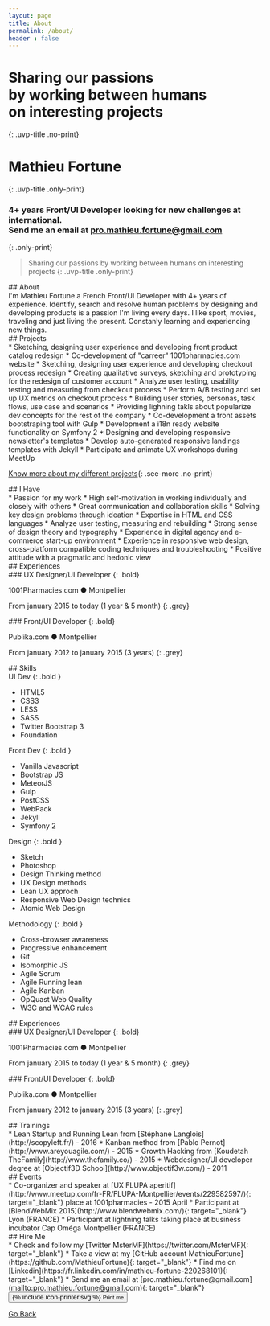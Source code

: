 ```yaml
---
layout: page
title: About
permalink: /about/
header : false
---
```


# Sharing our passions<br/> by working between humans<br/> on interesting projects
{: .uvp-title .no-print}

# Mathieu Fortune
{: .uvp-title .only-print}

### 4+ years Front/UI Developer looking for new challenges at international. <br/>Send me an email at pro.mathieu.fortune@gmail.com
{: .only-print}

> Sharing our passions by working between humans on interesting projects
{: .uvp-title .only-print}

<div class="layout-print--8">
<section class="row">
<div class="section-title" markdown="1">
## About
</div>
<div class="content" markdown="1">
I'm Mathieu Fortune a French Front/UI Developer with 4+ years of experience. Identify, search and resolve human problems by designing and developing products is a passion I'm living every days. I like sport, movies, traveling and just living the present.  Constanly learning and experiencing new things.
</div>
</section>

<section class="row">
<div class="section-title" markdown="1">
## Projects
</div>
<div class="content" markdown="1">
* Sketching, designing user experience and developing front product catalog redesign
* Co-development of "carreer" 1001pharmacies.com website
* Sketching, designing user experience and developing checkout process redesign
* Creating qualitative surveys, sketching and prototyping for the redesign of customer account
* Analyze user testing, usability testing and measuring from checkout process
* Perform A/B testing and set up UX metrics on checkout process
* Building user stories, personas, task flows, use case and scenarios
* Providing lighning takls about popularize dev concepts for the rest of the company
* Co-development a front assets bootstraping tool with Gulp
* Development a i18n ready website functionality on Symfony 2
* Designing and developing responsive newsletter's templates
* Develop auto-generated responsive landings templates with Jekyll
* Participate and animate UX workshops during MeetUp

[Know more about my different projects](/){: .see-more .no-print}

</div>
</section>

<section class="row">
<div class="section-title" markdown="1">
## I Have
</div>
<div class="content" markdown="1">
* Passion for my work
* High self-motivation in working individually and closely with others
* Great communication and collaboration skills
* Solving key design problems through ideation
* Expertise in HTML and CSS languages
* Analyze user testing, measuring and rebuilding
* Strong sense of design theory and typography
* Experience in digital agency and e-commerce start-up environment
* Experience in responsive web design, cross-platform compatible coding techniques and troubleshooting
* Positive attitude with a pragmatic and hedonic view
</div>
</section>

<section class="row only-print">
<div class="section-title" markdown="1">
## Experiences
</div>
<div class="content layout--6-12">

<div markdown="1">
### UX Designer/UI Developer
{: .bold}

1001Pharmacies.com ● Montpellier

From january 2015 to today (1 year & 5 month)
{: .grey}
</div>

<div markdown="1">
### Front/UI Developer
{: .bold}

Publika.com ● Montpellier

From january 2012 to january 2015 (3 years)
{: .grey}
</div>

</div>
</section>

</div><!-- /layout-print--8 -->
<div class="layout-print--4">

<section class="row">
<div class="section-title" markdown="1">
## Skills
</div>
<div class="content skills layout--2-12" markdown="1">
<div markdown="1">
UI Dev
{: .bold }

* HTML5
* CSS3
* LESS
* SASS
* Twitter Bootstrap 3
* Foundation
</div>
<div markdown="1">
Front Dev
{: .bold }

* Vanilla Javascript
* Bootstrap JS
* MeteorJS
* Gulp
* PostCSS
* WebPack
* Jekyll
* Symfony 2

</div>
<div markdown="1">
Design
{: .bold }

* Sketch
* Photoshop
* Design Thinking method
* UX Design methods
* Lean UX approch
* Responsive Web Design technics
* Atomic Web Design

</div>
<div markdown="1">
Methodology
{: .bold }

* Cross-browser awareness
* Progressive enhancement
* Git
* Isomorphic JS
* Agile Scrum
* Agile Running lean
* Agile Kanban
* OpQuast Web Quality
* W3C and WCAG rules

</div>
</div>
</section>

</div><!-- /layout-print--4 -->

<div class="clearfix"></div>

<section class="row no-print">
<div class="section-title" markdown="1">
## Experiences
</div>
<div class="content layout--6-12">

<div markdown="1">
### UX Designer/UI Developer
{: .bold}

1001Pharmacies.com ● Montpellier

From january 2015 to today (1 year & 5 month)
{: .grey}
</div>

<div markdown="1">
### Front/UI Developer
{: .bold}

Publika.com ● Montpellier

From january 2012 to january 2015 (3 years)
{: .grey}
</div>

</div>
</section>

<div class="page-break"></div>

<section class="row">
<div class="section-title" markdown="1">
## Trainings
</div>
<div class="content" markdown="1">
* Lean Startup and Running Lean from [Stéphane Langlois](http://scopyleft.fr/) - 2016
* Kanban method from [Pablo Pernot](http://www.areyouagile.com/) - 2015
* Growth Hacking from [Koudetah TheFamily](http://www.thefamily.co/) - 2015
* Webdesigner/UI developer degree at [Objectif3D School](http://www.objectif3w.com/) - 2011
</div>
</section>

<section class="row">
<div class="section-title" markdown="1">
## Events
</div>
<div class="content" markdown="1">
* Co-organizer and speaker at [UX FLUPA aperitif](http://www.meetup.com/fr-FR/FLUPA-Montpellier/events/229582597/){: target="_blank"} place at 1001pharmacies - 2015 April
* Participant at [BlendWebMix 2015](http://www.blendwebmix.com/){: target="_blank"} Lyon (FRANCE)
* Participant at lightning talks taking place at business incubator Cap Oméga Montpellier (FRANCE)
</div>
</section>

<section class="row">
<div class="section-title" markdown="1">
## Hire Me
</div>
<div class="content" markdown="1">
* Check and follow my [Twitter MsterMF](https://twitter.com/MsterMF){: target="_blank"}
* Take a view at my [GitHub account MathieuFortune](https://github.com/MathieuFortune){: target="_blank"}
* Find me on [Linkedin](https://fr.linkedin.com/in/mathieu-fortune-220268101){: target="_blank"}
* Send me an email at [pro.mathieu.fortune@gmail.com](mailto:pro.mathieu.fortune@gmail.com){: target="_blank"}
</div>
</section>

<div class="print-me no-print">
  <button onclick="window.print(); return false;" class="btn--default btn--large"><span class="icon icon--printer">{% include icon-printer.svg %}</span> <small>Print me</small></button>
</div>

<p class="text-center no-print">
  <a href="/" title="Go Back" class="bold">Go Back</a>
</p>
